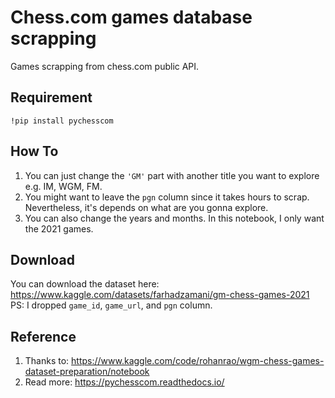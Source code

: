 # Chess.com games database scrapping
Games scrapping from chess.com public API.
## Requirement
    !pip install pychesscom
## How To

1. You can just change the `'GM'` part with another title you want to explore e.g. IM, WGM, FM.
2. You might want to leave the `pgn` column since it takes hours to scrap. Nevertheless, it's depends on what are you gonna explore.
3. You can also change the years and months. In this notebook, I only want the 2021 games.

## Download
You can download the dataset here: https://www.kaggle.com/datasets/farhadzamani/gm-chess-games-2021
PS: I dropped `game_id`, `game_url`, and `pgn` column.

## Reference

1. Thanks to: https://www.kaggle.com/code/rohanrao/wgm-chess-games-dataset-preparation/notebook
2. Read more: https://pychesscom.readthedocs.io/
